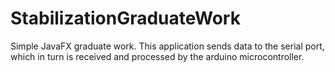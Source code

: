 # StabilizationGraduateWork
Simple JavaFX graduate work. 
This application sends data to the serial port, which in turn is received and processed by the arduino microcontroller. 